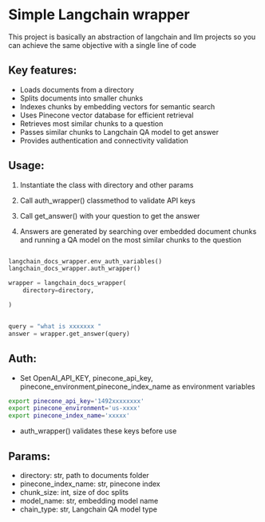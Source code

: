 # Simple Langchain wrapper 


This project is basically an abstraction of langchain and llm projects so you can achieve the same objective with a single line of code


## Key features:

- Loads documents from a directory
- Splits documents into smaller chunks
- Indexes chunks by embedding vectors for semantic search
- Uses Pinecone vector database for efficient retrieval
- Retrieves most similar chunks to a question  
- Passes similar chunks to Langchain QA model to get answer
- Provides authentication and connectivity validation

## Usage:

1. Instantiate the class with directory and other params

2. Call auth_wrapper() classmethod to validate API keys 

3. Call get_answer() with your question to get the answer

4. Answers are generated by searching over embedded document chunks
   and running a QA model on the most similar chunks to the question
   

```python

langchain_docs_wrapper.env_auth_variables()
langchain_docs_wrapper.auth_wrapper()

wrapper = langchain_docs_wrapper(
    directory=directory,

)


query = "what is xxxxxxx "
answer = wrapper.get_answer(query)

```

## Auth: 

- Set OpenAI_API_KEY, pinecone_api_key, pinecone_environment,pinecone_index_name  as environment variables

```bash
export pinecone_api_key='1492xxxxxxxx'
export pinecone_environment='us-xxxx'
export pinecone_index_name='xxxxx'
```

- auth_wrapper() validates these keys before use

## Params:

- directory: str, path to documents folder
- pinecone_index_name: str, pinecone index 
- chunk_size: int, size of doc splits
- model_name: str, embedding model name  
- chain_type: str, Langchain QA model type

